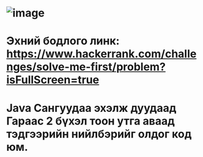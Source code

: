 # ![image](https://github.com/user-attachments/assets/6f21debf-827e-44bb-933f-3a72296e00c3)
# Эхний бодлого линк: https://www.hackerrank.com/challenges/solve-me-first/problem?isFullScreen=true
# Java Сангуудаа эхэлж дуудаад Гараас 2 бүхэл тоон утга аваад тэдгээрийн нийлбэрийг олдог код юм.


